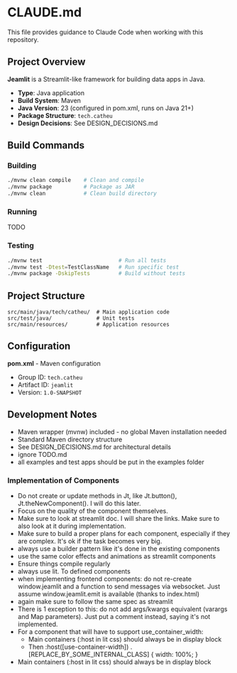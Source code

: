 # CLAUDE.md

This file provides guidance to Claude Code when working with this repository.

## Project Overview

**Jeamlit** is a Streamlit-like framework for building data apps in Java.

- **Type**: Java application
- **Build System**: Maven
- **Java Version**: 23 (configured in pom.xml, runs on Java 21+)
- **Package Structure**: `tech.catheu`
- **Design Decisions**: See DESIGN_DECISIONS.md

## Build Commands

### Building
```bash
./mvnw clean compile    # Clean and compile
./mvnw package          # Package as JAR
./mvnw clean            # Clean build directory
```

### Running
TODO

### Testing
```bash
./mvnw test                        # Run all tests
./mvnw test -Dtest=TestClassName   # Run specific test
./mvnw package -DskipTests         # Build without tests
```

## Project Structure

```
src/main/java/tech/catheu/  # Main application code
src/test/java/              # Unit tests
src/main/resources/         # Application resources
```

## Configuration

**pom.xml** - Maven configuration
- Group ID: `tech.catheu`
- Artifact ID: `jeamlit`
- Version: `1.0-SNAPSHOT`

## Development Notes

- Maven wrapper (mvnw) included - no global Maven installation needed
- Standard Maven directory structure
- See DESIGN_DECISIONS.md for architectural details
- ignore TODO.md
- all examples and test apps should be put in the examples folder

### Implementation of Components
- Do not create or update methods in Jt,  like Jt.button(), Jt.theNewComponent(). I will do this later. 
- Focus on the quality of the component themselves.
- Make sure to look at streamlit doc. I will share the links. Make sure to also look at it during implementation.
- Make sure to build a proper plans for each component, especially if they are complex. It's ok if the task becomes very big.
- always use a builder pattern like it's done in the existing components
- use the same color effects and animations as streamlit components
- Ensure things compile regularly
- always use lit. To defined components
- when implementing frontend components: do not re-create window.jeamlit and a function to send messages via websocket. Just assume window.jeamlit.emit is available (thanks to index.html) 
- again make sure to follow the same spec as streamlit
- There is 1 exception to this: do not add args/kwargs equivalent (varargs and Map parameters). Just put a comment instead, saying it's not implemented.
- For a component that will have to support use_container_width:
    - Main containers (:host in lit css) should always be in display block
    - Then :host([use-container-width]) .[REPLACE_BY_SOME_INTERNAL_CLASS] { width: 100%; }
- Main containers (:host in lit css) should always be in display block 